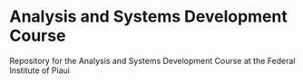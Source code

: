 # Analysis and Systems Development Course
Repository for the Analysis and Systems Development Course at the Federal Institute of Piaui
